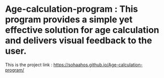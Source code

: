 ﻿# Age-calculation-program : This program provides a simple yet effective solution for age calculation and delivers visual feedback to the user.


This is the project link : https://sohaahos.github.io/Age-calculation-program/

